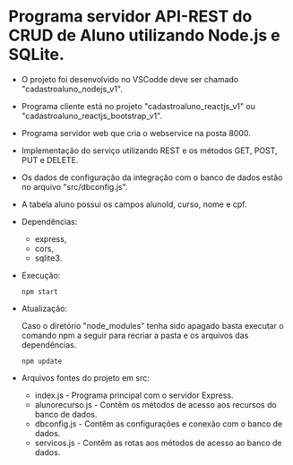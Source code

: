 # Programa servidor API-REST do CRUD de Aluno utilizando Node.js e SQLite.

- O projeto foi desenvolvido no VSCodde deve ser chamado "cadastroaluno_nodejs_v1".
- Programa cliente está no projeto "cadastroaluno_reactjs_v1" ou "cadastroaluno_reactjs_bootstrap_v1".
- Programa servidor web que cria o webservice na posta 8000.
- Implementação do serviço utilizando REST e os métodos GET, POST, PUT e DELETE.
- Os dados de configuração da integração com o banco de dados estão no arquivo "src/dbconfig.js".
- A tabela aluno possui os campos alunoId, curso, nome e cpf.

- Dependências:    
    - express,
    - cors,
    - sqlite3.

- Execução:    
   <pre><code>npm start</code></pre>

- Atualização:

   Caso o diretório "node_modules" tenha sido apagado basta executar o comando npm a seguir para recriar a pasta e os arquivos das dependências.
   <pre><code>npm update</code></pre>

- Arquivos fontes do projeto em src:
    - index.js - Programa principal com o servidor Express.
    - alunorecurso.js - Contêm os métodos de acesso aos recursos do banco de dados.
    - dbconfig.js - Contêm as configurações e conexão com o banco de dados.
    - servicos.js - Contêm as rotas aos métodos de acesso ao banco de dados.